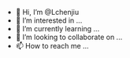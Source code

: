 - 👋 Hi, I’m @Lchenjiu
- 👀 I’m interested in ...
- 🌱 I’m currently learning ...
- 💞️ I’m looking to collaborate on ...
- 📫 How to reach me ...

<!---
Lchenjiu/Lchenjiu is a ✨ special ✨ repository because its `README.md` (this file) appears on your GitHub profile.
You can click the Preview link to take a look at your changes.
--->
